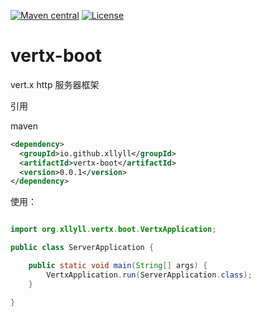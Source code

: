 [![Maven central](https://maven-badges.herokuapp.com/maven-central/io.github.xllyll/vertx-boot/badge.svg)](https://maven-badges.herokuapp.com/maven-central/io.github.xllyll/vertx-boot)
[![License](http://img.shields.io/:license-apache-brightgreen.svg)](http://www.apache.org/licenses/LICENSE-2.0.html)

# vertx-boot

vert.x http 服务器框架

引用

maven

```xml
<dependency>
  <groupId>io.github.xllyll</groupId>
  <artifactId>vertx-boot</artifactId>
  <version>0.0.1</version>
</dependency>
```

使用：

```java

import org.xllyll.vertx.boot.VertxApplication;

public class ServerApplication {

    public static void main(String[] args) {
        VertxApplication.run(ServerApplication.class);
    }

}


```
